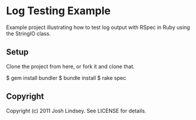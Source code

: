 Log Testing Example
===================

Example project illustrating how to test log output with RSpec in Ruby using the StringIO class.

Setup
-----

Clone the project from here, or fork it and clone that.

  $ gem install bundler
  $ bundle install
  $ rake spec

Copyright
---------

Copyright (c) 2011 Josh Lindsey. See LICENSE for details.

